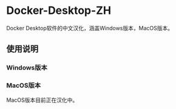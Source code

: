 # Docker-Desktop-ZH
Docker Desktop软件的中文汉化，涵盖Windows版本，MacOS版本。
## 使用说明
### Windows版本
### MacOS版本
MacOS版本目前正在汉化中。
